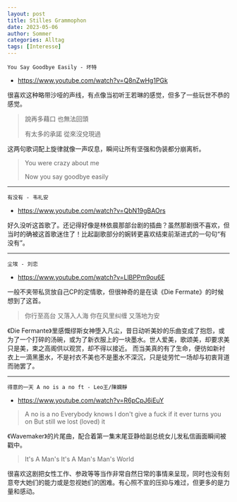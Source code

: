 ```yaml
---
layout: post
title: Stilles Grammophon
date: 2023-05-06
author: Sommer
categories: Alltag
tags: [Interesse]
---
```


`You Say Goodbye Easily - 坏特`

 - https://www.youtube.com/watch?v=Q8nZwHg1PGk

很喜欢这种略带沙哑的声线，有点像当初听王若琳的感觉，但多了一些玩世不恭的感觉。

> 說再多藉口 也無法回頭 
>
> 有太多的承諾 從來沒兌現過 

这两句歌词配上旋律就像一声叹息，瞬间让所有坚强和伪装都分崩离析。

> You were crazy about me 
>
> Now you say goodbye easily

---

`有没有 - 韦礼安`

 - https://www.youtube.com/watch?v=QbN19gBAOrs

好久没听这首歌了。还记得好像是林依晨那部台剧的插曲？虽然那剧很不喜欢，但当时的确被这首歌迷住了！比起副歌部分的婉转更喜欢结束前渐进式的一句句“有没有”。

---

`尘埃 - 刘恋`

 - https://www.youtube.com/watch?v=LlBPPm9ou6E

一般不夹带私货放自己CP的定情歌，但很神奇的是在读《Die Fermate》的时候想到了这首。

> 你行至高台
> 又落入人海
> 你在风里纠缠
> 又落地为安

《Die Fermante》里感慨缪斯女神堕入凡尘，昔日动听美妙的乐曲变成了抱怨，或为了一个打碎的汤碗，或为了新衣服上的一块墨水。世人爱美，歌颂美，却要求美只是美，束之高阁供以观赏，却不得以接近。
而当美真的有了生命，便彷如新衬衣上一滴黑墨水，不是衬衣不美也不是墨水不深沉，只是徒劳忙一场却与初衷背道而驰罢了。

---

`得意的一天 A no is a no ft - Leo王/陳嫻靜`

- https://www.youtube.com/watch?v=R6pCpJ6iEuY

> A no is a no
> Everybody knows
> I don't give a fuck if it ever turns you on
> But still we lost (loved) it

《Wavemaker》的片尾曲，配合着第一集末尾亚静给副总统女儿发私信画面瞬间被戳中。

> It's A Man's It's A Man's Man's World

很喜欢这剧把女性工作、参政等等当作非常自然日常的事情来呈现，同时也没有刻意夸大她们的能力或是忽视她们的困难。有心照不宣的压抑与难过，但更多的是力量和感动。